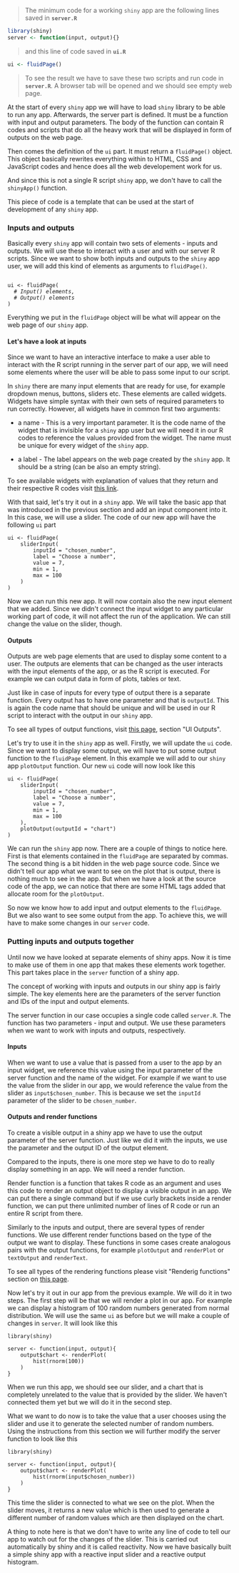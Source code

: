 > The minimum code for a working `shiny` app are the following lines saved in **`server.R`**
``` r
library(shiny)
server <- function(input, output){}
```
> and this line of code saved in **`ui.R`**
``` r
ui <- fluidPage()
```
> To see the result we have to save these two scripts and run code in **`server.R`**. A browser tab will be opened and we should see empty web page.

At the start of every `shiny` app we will have to load `shiny` library to be able to run any app. Afterwards, the server part is defined. It must be a function with input and output parameters. The body of the function can contain R codes and scripts that do all the heavy work that will be displayed in form of outputs on the web page.

Then comes the definition of the `ui` part. It must return a `fluidPage()` object. This object basically rewrites everything within to HTML, CSS and JavaScript codes and hence does all the web developement work for us.

And since this is not a single R script `shiny` app, we don't have to call the `shinyApp()` function.

This piece of code is a template that can be used at the start of development of any `shiny` app.

### Inputs and outputs
Basically every `shiny` app will contain two sets of elements - inputs and outputs. We will use these to interact with a user and with our server R scripts. Since we want to show both inputs and outputs to the `shiny` app user, we will add this kind of elements as arguments to `fluidPage()`.

<pre><code>
ui <- fluidPage(
  <i># Input() elements, </i>
  <i># Output() elements </i>
)
</code></pre>

Everything we put in the `fluidPage` object will be what will appear on the web page of our `shiny` app.

#### Let's have a look at inputs

Since we want to have an interactive interface to make a user able to interact with the R script running in the server part of our app, we will need some elements where the user will be able to pass some input to our script.

In `shiny` there are many input elements that are ready for use, for example dropdown menus, buttons, sliders etc. These elements are called widgets. Widgets have simple syntax with their own sets of required parameters to run correctly. However, all widgets have in common first two arguments:

- a name - This is a very important parameter. It is the code name of the widget that is invisible for a `shiny` app user but we will need it in our R codes to reference the values provided from the widget. The name must be unique for every widget of the `shiny` app.

- a label - The label appears on the web page created by the `shiny` app. It should be a string (can be also an empty string).

To see available widgets with explanation of values that they return and their respective R codes visit [this link](https://shiny.rstudio.com/gallery/widget-gallery.html).

With that said, let's try it out in a `shiny` app. We will take the basic app that was introduced in the previous section and add an input component into it. In this case, we will use a slider. The code of our new app will have the following `ui` part

```
ui <- fluidPage(
	sliderInput(
		inputId = "chosen_number",
		label = "Choose a number",
		value = 7,
		min = 1,
		max = 100
	)
)
```

Now we can run this new app. It will now contain also the new input element that we added. Since we didn't connect the input widget to any particular working part of code, it will not affect the run of the application. We can still change the value on the slider, though.

#### Outputs

Outputs are web page elements that are used to display some content to a user. The outputs are elements that can be changed as the user interacts with the input elements of the app, or as the R script is executed. For example we can output data in form of plots, tables or text.

Just like in case of inputs for every type of output there is a separate function. Every output has to have one parameter and that is `outputId`. This is again the code name that should be unique and will be used in our R script to interact with the output in our `shiny` app.

To see all types of output functions, visit [this page](https://shiny.rstudio.com/reference/shiny/1.0.5/), section "UI Outputs".

Let's try to use it in the `shiny` app as well. Firstly, we will update the `ui` code. Since we want to display some output, we will have to put some output function to the `fluidPage` element. In this example we will add to our `shiny` app `plotOutput` function. Our new `ui` code will now look like this

```
ui <- fluidPage(
    sliderInput(
        inputId = "chosen_number",
        label = "Choose a number",
        value = 7,
        min = 1,
        max = 100
    ),
    plotOutput(outputId = "chart")
)
```

We can run the `shiny` app now. There are a couple of things to notice here. First is that elements contained in the `fluidPage` are separated by commas.
The second thing is a bit hidden in the web page source code. Since we didn't tell our app what we want to see on the plot that is output, there is nothing much to see in the app. But when we have a look at the source code of the app, we can notice that there are some HTML tags added that allocate room for the `plotOutput`.

So now we know how to add input and output elements to the `fluidPage`. But we also want to see some output from the app. To achieve this, we will have to make some changes in our `server` code.

### Putting inputs and outputs together

Until now we have looked at separate elements of shiny apps. Now it is time to make use of them in one app that makes these elements work together. This part takes place in the `server` function of a shiny app.

The concept of working with inputs and outputs in our shiny app is fairly simple. The key elements here are the parameters of the server function and IDs of the input and output elements.

The server function in our case occupies a single code called `server.R`. The function has two parameters - input and output. We use these parameters when we want to work with inputs and outputs, respectively.

#### Inputs

When we want to use a value that is passed from a user to the app by an input widget, we reference this value using the input parameter of the server function and the name of the widget. For example if we want to use the value from the slider in our app, we would reference the value from the slider as `input$chosen_number`. This is because we set the `inputId` parameter of the slider to be `chosen_number`.

#### Outputs and render functions

To create a visible output in a shiny app we have to use the output parameter of the server function. Just like we did it with the inputs, we use the parameter and the output ID of the output element.

Compared to the inputs, there is one more step we have to do to really display something in an app. We will need a render function.

Render function is a function that takes R code as an argument and uses this code to render an output object to display a visible output in an app. We can put there a single command but if we use curly brackets inside a render function, we can put there unlimited number of lines of R code or run an entire R script from there.

Similarly to the inputs and output, there are several types of render functions. We use different render functions based on the type of the output we want to display. These functions in some cases create analogous pairs with the output functions, for example `plotOutput` and `renderPlot` or `textOutput` and `renderText`.

To see all types of the rendering functions please visit "Renderig functions" section on [this page](https://shiny.rstudio.com/reference/shiny/1.0.5/).

Now let's try it out in our app from the previous example. We will do it in two steps. The first step will be that we will render a plot in our app. For example we can display a histogram of 100 random numbers generated from normal distribution. We will use the same `ui` as before but we will make a couple of changes in `server`. It will look like this

```
library(shiny)

server <- function(input, output){
    output$chart <- renderPlot(
        hist(rnorm(100))
    )
}
```

When we run this app, we should see our slider, and a chart that is completely unrelated to the value that is provided by the slider. We haven't connected them yet but we will do it in the second step.

What we want to do now is to take the value that a user chooses using the slider and use it to generate the selected number of random numbers. Using the instructions from this section we will further modify the server function to look like this

```
library(shiny)

server <- function(input, output){
    output$chart <- renderPlot(
        hist(rnorm(input$chosen_number))
    )
}
```

This time the slider is connected to what we see on the plot. When the slider moves, it returns a new value which is then used to generate a different number of random values which are then displayed on the chart.

A thing to note here is that we don't have to write any line of code to tell our app to watch out for the changes of the slider. This is carried out automatically by shiny and it is called reactivity. Now we have basically built a simple shiny app with a reactive input slider and a reactive output histogram.
